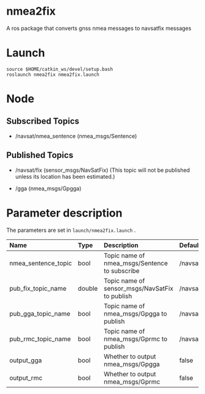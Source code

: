 nmea2fix
==========

A ros package that converts gnss nmea messages to navsatfix messages


# Launch

~~~
source $HOME/catkin_ws/devel/setup.bash
roslaunch nmea2fix nmea2fix.launch
~~~

# Node

## Subscribed Topics
 - /navsat/nmea_sentence (nmea_msgs/Sentence)

## Published Topics

 - /navsat/fix (sensor_msgs/NavSatFix) (This topic will not be published unless its location has been estimated.)

 - /gga (nmea_msgs/Gpgga)


# Parameter description

The parameters are set in `launch/nmea2fix.launch` .

|Name|Type|Description|Default value|
|:---|:---|:---|:---|
|nmea_sentence_topic|bool|Topic name of nmea_msgs/Sentence to subscribe|/navsat/nmea_sentence|
|pub_fix_topic_name|double|Topic name of sensor_msgs/NavSatFix to publish|/navsat/fix|
|pub_gga_topic_name|bool|Topic name of nmea_msgs/Gpgga to publish|/navsat/gga|
|pub_rmc_topic_name|bool|Topic name of nmea_msgs/Gprmc to publish|/navsat/rmc|
|output_gga|bool|Whether to output nmea_msgs/Gpgga|false|
|output_rmc|bool|Whether to output nmea_msgs/Gprmc|false|